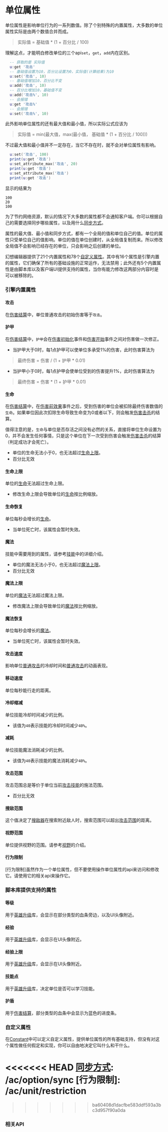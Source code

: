 # 单位属性

单位属性是影响单位行为的一系列数值。除了个别特殊的内置属性，大多数的单位属性实际是由两个数值合并而成。

> 实际值 = 基础值 * (1 + 百分比 / 100)

理解这点，才能明白修改单位的三个api`set`，`get`，`add`内在区别。

``` lua
  -- 获取的是 实际值
  u:get '攻击'
  -- 基础值设置为10，百分比设置为0，实际值(计算结果)为10
  u:set('攻击', 10)
  -- 基础值增加10，百分比不变
  u:add('攻击', 10)
  -- 百分比增加10，基础值不变
  u:add('攻击%', 10)
  -- 会报错
  u:get '攻击%'
  -- 会报错
  u:set('攻击%', 10)
```

此外影响单位属性的还有最大值和最小值，所以实际公式应该为

> 实际值 = min(最大值，max(最小值， 基础值 * (1 + 百分比 / 100)))

不过最大值和最小值并不一定存在，当它不存在时，就不会对单位属性有影响。

``` lua
  u:set('攻击', 100)
  print(u:get '攻击')
  u:set_attribute_max('攻击', 20)
  print(u:get '攻击')
  u:set_attribute_max('攻击')
  print(u:get '攻击')
```

显示的结果为

``` text
100
20
100
```

为了节约网络资源，默认的情况下大多数的属性都不会通知客户端。你可以根据自己的需要选择同步哪些属性，以及用什么[同步方式]。

属性的最大值、最小值和同步方式，都有一个全局的值和单位自己的值。单位的属性只受单位自己的值影响。单位的值在单位创建时，从全局值复制而来。所以修改全局值不会影响已经存在的单位，只会影响之后创建的单位。

幻想编辑器提供了21个内置属性和78个[自定义属性]。其中有16个属性是引擎内置的属性，它们确保了所有的基础设施的正常运作，无法禁用；此外还有5个内置属性是由脚本库以及客户端UI提供支持的属性，当你有能力修改这两部分内容时是可以被移除的。

### 引擎内置属性

#### 攻击
在[伤害结算]中，单位普通攻击的初始伤害等于`攻击`。

#### 护甲
在[伤害结算]中，`护甲`会在[伤害初始化]事件和[伤害开始]事件之间对伤害做一次修正。
+ 当护甲大于0时，每1点护甲可以使单位多承受1%的伤害，此时伤害算法为 
> 最终伤害 = 伤害 / (1 + 护甲 * 0.01)
+ 当护甲小于0时，每1点护甲会使单位受到的伤害提升1%，此时伤害算法为 
> 最终伤害 = 伤害 \* (1 + 护甲 \* 0.01)

#### 生命
在[伤害结算]中，在[伤害前效果]事件之后，受到伤害的单位会被扣除最终伤害数值的`生命`。如果单位因此次扣除生命导致生命变为0或者以下，则会触发[伤害击杀]的结算。

值得注意的是，`生命`与单位是否存活之间没有必然的关系，直接将单位生命设置为0，并不会发生任何事情，只是这个单位在下一次受到伤害会触发[伤害击杀]的结算（判定成功才会死亡）。

+ 单位的生命无法小于0，也无法超过[生命上限]。
+ 百分比无效

#### 生命上限
单位的[生命]无法超过生命上限。

+ 修改生命上限会导致单位的[生命]按比例缩放。

#### 生命恢复
单位每秒会增长的[生命]。
+ 当单位死亡时，该属性会暂时失效。

#### 魔法

技能中需要用到的属性，请参考[技能]中的详细介绍。

+ 单位的魔法无法小于0，也无法超过[魔法上限]。
+ 百分比无效

#### 魔法上限
单位的[魔法]无法超过魔法上限。

+ 修改魔法上限会导致单位的[魔法]按比例缩放。

#### 魔法恢复
单位每秒会增长的[魔法]。
+ 当单位死亡时，该属性会暂时失效。

#### 攻击速度
影响单位[普通攻击]的冷却时间和[普通攻击]的动画表现。

#### 移动速度
单位每秒能行走的距离。

#### 冷却缩减
单位技能冷却时间减少的比例。
+ 该值为`40`表示技能的冷却时间减少`40%`。

#### 减耗
单位技能魔法消耗减少的比例。
+ 该值为`40`表示技能的魔法消耗减少`40%`。

#### 攻击范围
攻击范围总是等价于单位当前[攻击技能]的施法范围。

+ 百分比无效

#### 搜敌范围
这个值决定了[搜敌器]在搜索附近敌人时，搜索范围可以超出[攻击范围]的距离。

#### 视野范围
单位提供视野的范围。请参考[视野]的介绍。

#### 行为限制
[行为限制]虽然作为一个单位属性，但不要使用操作单位属性的api来访问和修改它。请使用它的相关api来操作它。

### 脚本库提供支持的属性

#### 等级
用于[英雄升级]库，会显示在部分类型的血条旁边，以及UI头像附近。

#### 经验
用于[英雄升级]库，会显示在UI头像附近。

#### 经验上限
用于[英雄升级]库，会显示在UI头像附近。

#### 技能点
用于[英雄升级]库，决定单位是否可以学习技能。

#### 护盾
用于[伤害结算]，部分类型的血条中会显示为蓝色的进度条。

### 自定义属性

在[Constant]中可以定义自定义属性，提供单位属性的所有基础支持，但没有对这个属性做任何假定和实现，你可以自由地决定它叫什么和干什么。

[生命]: /ac/unit/attribute?id=生命
[生命上限]: /ac/unit/attribute?id=生命上限
[魔法]: /ac/unit/attribute?id=魔法
[魔法上限]: /ac/unit/attribute?id=魔法上限
[攻击范围]: /ac/unit/attribute?id=攻击范围
[搜敌器]: /ac/api/ai_attack
<<<<<<< HEAD
[同步方式]: /ac/option/sync
[行为限制]: /ac/unit/restriction
=======
[同步方式]: /ac/term/同步方式
>>>>>>> ba60408d1dacfbe583ddf593a3bc3d957f90a0da

[Constant]: 404
[英雄升级]: 404
[伤害结算]: 404
[伤害初始化]: 404
[伤害前效果]: 404
[伤害开始]: 404
[伤害击杀]: 404
[自定义属性]: 404
[技能]: 404
[普通攻击]: 404
[攻击技能]: 404
[视野]: 404

### 相关API
